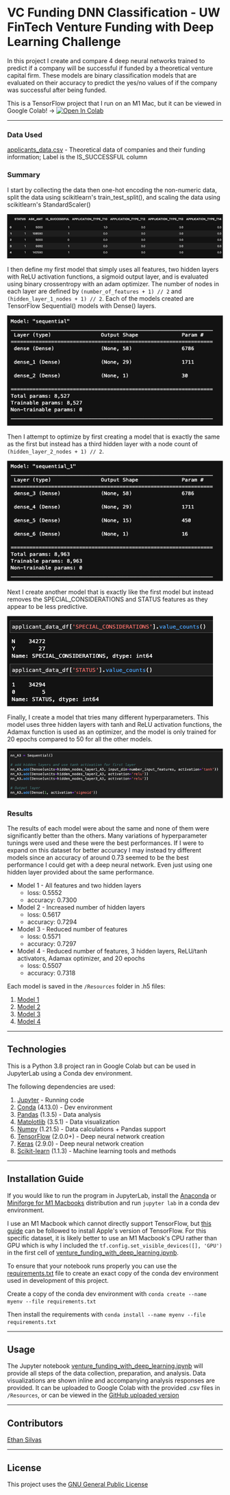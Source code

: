 # VC Funding DNN Classification - UW FinTech Venture Funding with Deep Learning Challenge 

In this project I create and compare 4 deep neural networks trained to predict if a company will be successful if funded by a theoretical venture capital firm. These models are binary classification models that are evaluated on their accuracy to predict the yes/no values of if the company was successful after being funded. 

This is a TensorFlow project that I run on an M1 Mac, but it can be viewed in Google Colab! -> <a href="https://colab.research.google.com/github/ethansilvas/vc-funding-dnn-classification/blob/main/GC_venture_funding_with_deep_learning.ipynb" target="_parent"><img src="https://colab.research.google.com/assets/colab-badge.svg" alt="Open In Colab"/></a>

---

### Data Used
[applicants_data.csv](./Resources/applicants_data.csv) - Theoretical data of companies and their funding information; Label is the IS_SUCCESSFUL column

### Summary

I start by collecting the data then one-hot encoding the non-numeric data, split the data using scikitlearn's train_test_split(), and scaling the data using scikitlearn's StandardScaler()

![DataFrame showing one-hot encoded data with columns like status, ask_amt, and is_successful](./Resources/Images/encoded_dataframe.png)

I then define my first model that simply uses all features, two hidden layers with ReLU activation functions, a sigmoid output layer, and is evaluated using binary crossentropy with an adam optimizer. The number of nodes in each layer are defined by `(number_of_features + 1) // 2` and `(hidden_layer_1_nodes + 1) // 2`. Each of the models created are TensorFlow Sequential() models with Dense() layers. 

![TensorFlow output from using .summary() function showing two hidden layers with 58 and 29 outputs, and an output layer with 1 output](./Resources/Images/model1.png)

Then I attempt to optimize by first creating a model that is exactly the same as the first but instead has a third hidden layer with a node count of `(hidden_layer_2_nodes + 1) // 2`. 

![TensorFlow output from using .summary() function showing three hidden layers with 58, 29, and 15 outputs, and an output layer with 1 output](./Resources/Images/model2.png)

Next I create another model that is exactly like the first model but instead removes the SPECIAL_CONSIDERATIONS and STATUS features as they appear to be less predictive. 

![Outputs showing heavily imbalanced features with 30,000 counts of one value and 30 or less values for the other](./Resources/Images/bad_features.png)

Finally, I create a model that tries many different hyperparameters. This model uses three hidden layers with tanh and ReLU activation functions, the Adamax function is used as an optimizer, and the model is only trained for 20 epochs compared to 50 for all the other models. 

![TensorFlow code showing creation of Sequential() model with 3 hidden layers using tanh and relu activation functions, and an output layer with sigmoid activation](./Resources/Images/model3.png)

### Results

The results of each model were about the same and none of them were significantly better than the others. Many variations of hyperparameter tunings were used and these were the best performances. If I were to expand on this dataset for better accuracy I may instead try different models since an accuracy of around 0.73 seemed to be the best performance I could get with a deep neural network. Even just using one hidden layer provided about the same performance. 

* Model 1 - All features and two hidden layers
    * loss: 0.5552
    * accuracy: 0.7300
* Model 2 - Increased number of hidden layers
    * loss: 0.5617
    * accuracy: 0.7294
* Model 3 - Reduced number of features
    * loss: 0.5571
    * accuracy: 0.7297
* Model 4 - Reduced number of features, 3 hidden layers, ReLU/tanh activators, Adamax optimizer, and 20 epochs
    * loss: 0.5507
    * accuracy: 0.7318

Each model is saved in the `/Resources` folder in .h5 files: 
1. [Model 1](./Resources/AlphabetSoup.h5)
2. [Model 2](./Resources/AlphabetSoup_A1.h5)
3. [Model 3](./Resources/AlphabetSoup_A2.h5)
4. [Model 4](./Resources/AlphabetSoup_A3.h5)

---

## Technologies

This is a Python 3.8 project ran in Google Colab but can be used in JupyterLab using a Conda dev environment. 

The following dependencies are used: 
1. [Jupyter](https://jupyter.org/) - Running code 
2. [Conda](https://github.com/conda/conda) (4.13.0) - Dev environment
3. [Pandas](https://github.com/pandas-dev/pandas) (1.3.5) - Data analysis
4. [Matplotlib](https://github.com/matplotlib/matplotlib) (3.5.1) - Data visualization
5. [Numpy](https://numpy.org/) (1.21.5) - Data calculations + Pandas support
6. [TensorFlow](https://www.tensorflow.org/) (2.0.0+) - Deep neural network creation
7. [Keras](https://keras.io/about/) (2.9.0) - Deep neural network creation
8. [Scikit-learn](https://scikit-learn.org/stable/index.html) (1.1.3) - Machine learning tools and methods

---

## Installation Guide

If you would like to run the program in JupyterLab, install the [Anaconda](https://www.anaconda.com/products/distribution) or [Miniforge for M1 Macbooks](https://github.com/conda-forge/miniforge) distribution and run `jupyter lab` in a conda dev environment. 

I use an M1 Macbook which cannot directly support TensorFlow, but [this guide](https://github.com/mrdbourke/m1-machine-learning-test) can be followed to install Apple's version of TensorFlow. For this specific dataset, it is likely better to use an M1 Macbook's CPU rather than GPU which is why I included the `tf.config.set_visible_devices([], 'GPU')` in the first cell of [venture_funding_with_deep_learning.ipynb](./venture_funding_with_deep_learning.ipynb).

To ensure that your notebook runs properly you can use the [requirements.txt](/Resources/requirements.txt) file to create an exact copy of the conda dev environment used in development of this project. 

Create a copy of the conda dev environment with `conda create --name myenv --file requirements.txt`

Then install the requirements with `conda install --name myenv --file requirements.txt`

---

## Usage

The Jupyter notebook [venture_funding_with_deep_learning.ipynb](./venture_funding_with_deep_learning.ipynb) will provide all steps of the data collection, preparation, and analysis. Data visualizations are shown inline and accompanying analysis responses are provided. It can be uploaded to Google Colab with the provided .csv files in `/Resources`, or can be viewed in the [GitHub uploaded version](https://colab.research.google.com/github/ethansilvas/vc-funding-dnn-classification/blob/main/GC_venture_funding_with_deep_learning.ipynb)

---

## Contributors

[Ethan Silvas](https://github.com/ethansilvas)

---

## License

This project uses the [GNU General Public License](https://choosealicense.com/licenses/gpl-3.0/)
